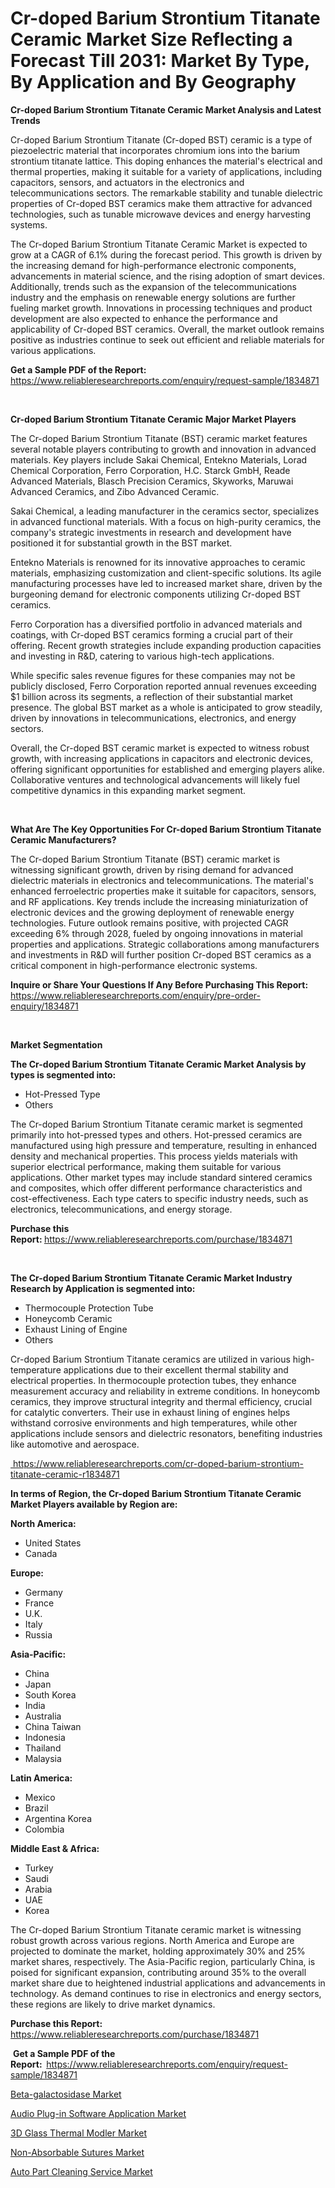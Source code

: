 <p><h1>Cr-doped Barium Strontium Titanate Ceramic Market Size Reflecting a Forecast Till 2031: Market By Type, By Application and By Geography</h1></p><p><strong>Cr-doped Barium Strontium Titanate Ceramic Market Analysis and Latest Trends</strong></p>
<p><p>Cr-doped Barium Strontium Titanate (Cr-doped BST) ceramic is a type of piezoelectric material that incorporates chromium ions into the barium strontium titanate lattice. This doping enhances the material's electrical and thermal properties, making it suitable for a variety of applications, including capacitors, sensors, and actuators in the electronics and telecommunications sectors. The remarkable stability and tunable dielectric properties of Cr-doped BST ceramics make them attractive for advanced technologies, such as tunable microwave devices and energy harvesting systems.</p><p>The Cr-doped Barium Strontium Titanate Ceramic Market is expected to grow at a CAGR of 6.1% during the forecast period. This growth is driven by the increasing demand for high-performance electronic components, advancements in material science, and the rising adoption of smart devices. Additionally, trends such as the expansion of the telecommunications industry and the emphasis on renewable energy solutions are further fueling market growth. Innovations in processing techniques and product development are also expected to enhance the performance and applicability of Cr-doped BST ceramics. Overall, the market outlook remains positive as industries continue to seek out efficient and reliable materials for various applications.</p></p>
<p><strong>Get a Sample PDF of the Report:&nbsp;</strong> <a href="https://www.reliableresearchreports.com/enquiry/request-sample/1834871?utm_campaign=12&utm_medium=2&utm_source=Github&utm_content=ia&utm_term=31122024&utm_id=cr-doped-barium-strontium-titanate-ceramic">https://www.reliableresearchreports.com/enquiry/request-sample/1834871</a></p>
<p>&nbsp;</p>
<p><strong>Cr-doped Barium Strontium Titanate Ceramic Major Market Players</strong></p>
<p><p>The Cr-doped Barium Strontium Titanate (BST) ceramic market features several notable players contributing to growth and innovation in advanced materials. Key players include Sakai Chemical, Entekno Materials, Lorad Chemical Corporation, Ferro Corporation, H.C. Starck GmbH, Reade Advanced Materials, Blasch Precision Ceramics, Skyworks, Maruwai Advanced Ceramics, and Zibo Advanced Ceramic. </p><p>Sakai Chemical, a leading manufacturer in the ceramics sector, specializes in advanced functional materials. With a focus on high-purity ceramics, the company's strategic investments in research and development have positioned it for substantial growth in the BST market.</p><p>Entekno Materials is renowned for its innovative approaches to ceramic materials, emphasizing customization and client-specific solutions. Its agile manufacturing processes have led to increased market share, driven by the burgeoning demand for electronic components utilizing Cr-doped BST ceramics.</p><p>Ferro Corporation has a diversified portfolio in advanced materials and coatings, with Cr-doped BST ceramics forming a crucial part of their offering. Recent growth strategies include expanding production capacities and investing in R&D, catering to various high-tech applications.</p><p>While specific sales revenue figures for these companies may not be publicly disclosed, Ferro Corporation reported annual revenues exceeding $1 billion across its segments, a reflection of their substantial market presence. The global BST market as a whole is anticipated to grow steadily, driven by innovations in telecommunications, electronics, and energy sectors.</p><p>Overall, the Cr-doped BST ceramic market is expected to witness robust growth, with increasing applications in capacitors and electronic devices, offering significant opportunities for established and emerging players alike. Collaborative ventures and technological advancements will likely fuel competitive dynamics in this expanding market segment.</p></p>
<p>&nbsp;</p>
<p><strong>What Are The Key Opportunities For Cr-doped Barium Strontium Titanate Ceramic Manufacturers?</strong></p>
<p><p>The Cr-doped Barium Strontium Titanate (BST) ceramic market is witnessing significant growth, driven by rising demand for advanced dielectric materials in electronics and telecommunications. The material's enhanced ferroelectric properties make it suitable for capacitors, sensors, and RF applications. Key trends include the increasing miniaturization of electronic devices and the growing deployment of renewable energy technologies. Future outlook remains positive, with projected CAGR exceeding 6% through 2028, fueled by ongoing innovations in material properties and applications. Strategic collaborations among manufacturers and investments in R&D will further position Cr-doped BST ceramics as a critical component in high-performance electronic systems.</p></p>
<p><strong>Inquire or Share Your Questions If Any Before Purchasing This Report:</strong> <a href="https://www.reliableresearchreports.com/enquiry/pre-order-enquiry/1834871?utm_campaign=12&utm_medium=2&utm_source=Github&utm_content=ia&utm_term=31122024&utm_id=cr-doped-barium-strontium-titanate-ceramic">https://www.reliableresearchreports.com/enquiry/pre-order-enquiry/1834871</a></p>
<p>&nbsp;</p>
<p><strong>Market Segmentation</strong></p>
<p><strong>The Cr-doped Barium Strontium Titanate Ceramic Market Analysis by types is segmented into:</strong></p>
<p><ul><li>Hot-Pressed Type</li><li>Others</li></ul></p>
<p><p>The Cr-doped Barium Strontium Titanate ceramic market is segmented primarily into hot-pressed types and others. Hot-pressed ceramics are manufactured using high pressure and temperature, resulting in enhanced density and mechanical properties. This process yields materials with superior electrical performance, making them suitable for various applications. Other market types may include standard sintered ceramics and composites, which offer different performance characteristics and cost-effectiveness. Each type caters to specific industry needs, such as electronics, telecommunications, and energy storage.</p></p>
<p><strong>Purchase this Report:&nbsp;</strong><a href="https://www.reliableresearchreports.com/purchase/1834871?utm_campaign=12&utm_medium=2&utm_source=Github&utm_content=ia&utm_term=31122024&utm_id=cr-doped-barium-strontium-titanate-ceramic">https://www.reliableresearchreports.com/purchase/1834871</a></p>
<p>&nbsp;</p>
<p><strong>The Cr-doped Barium Strontium Titanate Ceramic Market Industry Research by Application is segmented into:</strong></p>
<p><ul><li>Thermocouple Protection Tube</li><li>Honeycomb Ceramic</li><li>Exhaust Lining of Engine</li><li>Others</li></ul></p>
<p><p>Cr-doped Barium Strontium Titanate ceramics are utilized in various high-temperature applications due to their excellent thermal stability and electrical properties. In thermocouple protection tubes, they enhance measurement accuracy and reliability in extreme conditions. In honeycomb ceramics, they improve structural integrity and thermal efficiency, crucial for catalytic converters. Their use in exhaust lining of engines helps withstand corrosive environments and high temperatures, while other applications include sensors and dielectric resonators, benefiting industries like automotive and aerospace.</p></p>
<p><a href="https://www.reliableresearchreports.com/cr-doped-barium-strontium-titanate-ceramic-r1834871?utm_campaign=12&utm_medium=2&utm_source=Github&utm_content=ia&utm_term=31122024&utm_id=cr-doped-barium-strontium-titanate-ceramic">&nbsp;https://www.reliableresearchreports.com/cr-doped-barium-strontium-titanate-ceramic-r1834871</a></p>
<p><strong>In terms of Region, the Cr-doped Barium Strontium Titanate Ceramic Market Players available by Region are:</strong></p>
<p>
    <p> <strong> North America: </strong>
        <ul>
            <li>United States</li>
            <li>Canada</li>
        </ul>
        </p> 
    <p> <strong> Europe: </strong>
        <ul>
            <li>Germany</li>
            <li>France</li>
            <li>U.K.</li>
            <li>Italy</li>
            <li>Russia</li>
        </ul>
        </p> 
    <p> <strong> Asia-Pacific: </strong>
        <ul>
            <li>China</li>
            <li>Japan</li>
            <li>South Korea</li>
            <li>India</li>
            <li>Australia</li>
            <li>China Taiwan</li>
            <li>Indonesia</li>
            <li>Thailand</li>
            <li>Malaysia</li>
        </ul>
        </p> 
    <p> <strong> Latin America: </strong>
        <ul>
            <li>Mexico</li>
            <li>Brazil</li>
            <li>Argentina Korea</li>
            <li>Colombia</li>
        </ul>
        </p> 
    <p> <strong> Middle East & Africa: </strong>
        <ul>
            <li>Turkey</li>
            <li>Saudi</li>
            <li>Arabia</li>
            <li>UAE</li>
            <li>Korea</li>
        </ul>
    </p>
    </p>
<p><p>The Cr-doped Barium Strontium Titanate ceramic market is witnessing robust growth across various regions. North America and Europe are projected to dominate the market, holding approximately 30% and 25% market shares, respectively. The Asia-Pacific region, particularly China, is poised for significant expansion, contributing around 35% to the overall market share due to heightened industrial applications and advancements in technology. As demand continues to rise in electronics and energy sectors, these regions are likely to drive market dynamics.</p></p>
<p><strong>Purchase this Report: </strong><a href="https://www.reliableresearchreports.com/purchase/1834871?utm_campaign=12&utm_medium=2&utm_source=Github&utm_content=ia&utm_term=31122024&utm_id=cr-doped-barium-strontium-titanate-ceramic">https://www.reliableresearchreports.com/purchase/1834871</a></p>
<p>&nbsp;<strong>Get a Sample PDF of the Report:&nbsp;&nbsp;</strong><a href="https://www.reliableresearchreports.com/enquiry/request-sample/1834871?utm_campaign=12&utm_medium=2&utm_source=Github&utm_content=ia&utm_term=31122024&utm_id=cr-doped-barium-strontium-titanate-ceramic">https://www.reliableresearchreports.com/enquiry/request-sample/1834871</a></p>
<p><strong></strong></p>
<p><p><a href="https://github.com/edacruz6/Market-Research-Report-List-1/blob/main/beta-galactosidase-market.md?utm_campaign=12&utm_medium=2&utm_source=Github&utm_content=ia&utm_term=31122024&utm_id=cr-doped-barium-strontium-titanate-ceramic">Beta-galactosidase Market</a></p><p><a href="https://github.com/seanmcma708/Market-Research-Report-List-1/blob/main/audio-plug-in-software-application-market.md?utm_campaign=12&utm_medium=2&utm_source=Github&utm_content=ia&utm_term=31122024&utm_id=cr-doped-barium-strontium-titanate-ceramic">Audio Plug-in Software Application Market</a></p><p><a href="https://github.com/yankimber90yankim/Market-Research-Report-List-1/blob/main/3d-glass-thermal-modler-market.md?utm_campaign=12&utm_medium=2&utm_source=Github&utm_content=ia&utm_term=31122024&utm_id=cr-doped-barium-strontium-titanate-ceramic">3D Glass Thermal Modler Market</a></p><p><a href="https://github.com/GenaGaines34/Market-Research-Report-List-1/blob/main/non-absorbable-sutures-market.md?utm_campaign=12&utm_medium=2&utm_source=Github&utm_content=ia&utm_term=31122024&utm_id=cr-doped-barium-strontium-titanate-ceramic">Non-Absorbable Sutures Market</a></p><p><a href="https://github.com/princessbartram3/Market-Research-Report-List-1/blob/main/auto-part-cleaning-service-market.md?utm_campaign=12&utm_medium=2&utm_source=Github&utm_content=ia&utm_term=31122024&utm_id=cr-doped-barium-strontium-titanate-ceramic">Auto Part Cleaning Service Market</a></p></p>